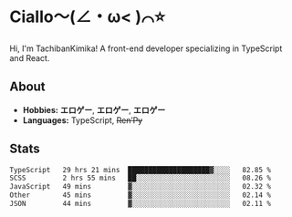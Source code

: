 # Ciallo～(∠・ω< )⌒⭐️

Hi, I'm TachibanKimika! A front-end developer specializing in TypeScript and React.

## About
- **Hobbies:** **エロゲー**, **エロゲー**, **エロゲー**
- **Languages:** TypeScript, ~~Ren’Py~~

## Stats
<!--START_SECTION:waka-->

```txt
TypeScript   29 hrs 21 mins  ████████████████████▓░░░░   82.85 %
SCSS         2 hrs 55 mins   ██░░░░░░░░░░░░░░░░░░░░░░░   08.26 %
JavaScript   49 mins         ▓░░░░░░░░░░░░░░░░░░░░░░░░   02.32 %
Other        45 mins         ▓░░░░░░░░░░░░░░░░░░░░░░░░   02.14 %
JSON         44 mins         ▓░░░░░░░░░░░░░░░░░░░░░░░░   02.11 %
```

<!--END_SECTION:waka-->

<!-- ![Metrics](https://metrics.lecoq.io/TachibanaKimika?template=classic&base.activity=0&base.community=0&base.repositories=0&languages=1&isocalendar=1&isocalendar.duration=half-year&languages.limit=8&languages.sections=most-used&languages.colors=github&languages.threshold=0%25&languages.indepth=false&languages.recent.load=300&languages.recent.days=14&config.timezone=Asia%2FShanghai)
 -->
